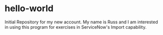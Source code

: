 # hello-world
Initial Repository for my new account.
My name is Russ and I am interested in using this program for exercises in ServiceNow's Import capability.
